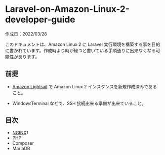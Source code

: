 # Laravel-on-Amazon-Linux-2-developer-guide<a name="Laravel-on-Amazon-Linux-2-developer-guide"></a>

作成日：2022/03/28<br>

このドキュメントは、Amazon Linux 2 に Laravel 実行環境を構築する事を目的に書かれています。作成時より時が経つと書いている手順通りに出来なくなる可能性があります。

## 前提

+ [Amazon Lightsail](https://lightsail.aws.amazon.com/)
で Amazon Linux 2 インスタンスを新規作成済みであること。<br>

+ WindowsTerminal などで、SSH 接続出来る準備が出来ていること。


## 目次
+ [NGINX](NGINX-on-Amazon-Linux-2-developer-guide.md)1
+ PHP
+ Composer
+ MariaDB



